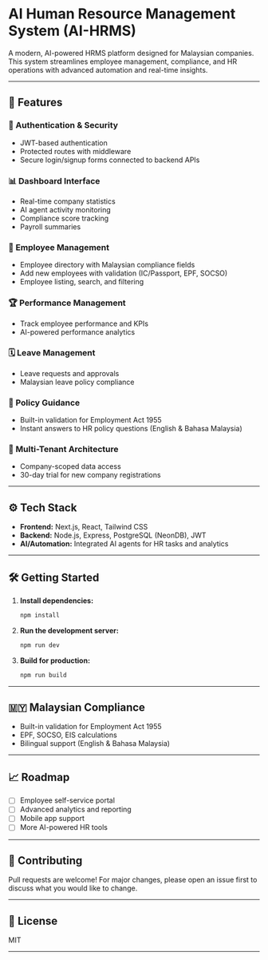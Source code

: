 # AI Human Resource Management System (AI-HRMS)

A modern, AI-powered HRMS platform designed for Malaysian companies. This system streamlines employee management, compliance, and HR operations with advanced automation and real-time insights.

---

## 🚀 Features

### 🔐 Authentication & Security
- JWT-based authentication
- Protected routes with middleware
- Secure login/signup forms connected to backend APIs

### 📊 Dashboard Interface
- Real-time company statistics
- AI agent activity monitoring
- Compliance score tracking
- Payroll summaries

### 👥 Employee Management
- Employee directory with Malaysian compliance fields
- Add new employees with validation (IC/Passport, EPF, SOCSO)
- Employee listing, search, and filtering

### 🏆 Performance Management
- Track employee performance and KPIs
- AI-powered performance analytics

### 🗓️ Leave Management
- Leave requests and approvals
- Malaysian leave policy compliance

### 📄 Policy Guidance
- Built-in validation for Employment Act 1955
- Instant answers to HR policy questions (English & Bahasa Malaysia)

### 🏢 Multi-Tenant Architecture
- Company-scoped data access
- 30-day trial for new company registrations

---

## ⚙️ Tech Stack

- **Frontend:** Next.js, React, Tailwind CSS
- **Backend:** Node.js, Express, PostgreSQL (NeonDB), JWT
- **AI/Automation:** Integrated AI agents for HR tasks and analytics

---

## 🛠️ Getting Started

1. **Install dependencies:**
   ```sh
   npm install
   ```
2. **Run the development server:**
   ```sh
   npm run dev
   ```
3. **Build for production:**
   ```sh
   npm run build
   ```

---

## 🇲🇾 Malaysian Compliance

- Built-in validation for Employment Act 1955
- EPF, SOCSO, EIS calculations
- Bilingual support (English & Bahasa Malaysia)

---

## 📈 Roadmap

- [ ] Employee self-service portal
- [ ] Advanced analytics and reporting
- [ ] Mobile app support
- [ ] More AI-powered HR tools

---

## 🤝 Contributing

Pull requests are welcome! For major changes, please open an issue first to discuss what you would like to change.

---

## 📄 License

MIT

---
